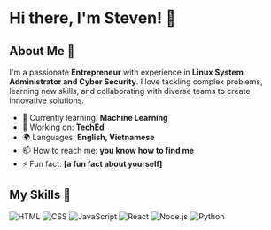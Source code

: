 # Hi there, I'm Steven! 👋

## About Me 🚀

I'm a passionate **Entrepreneur** with experience in **Linux System Administrator and Cyber Security**. I love tackling complex problems, learning new skills, and collaborating with diverse teams to create innovative solutions.

- 🌱 Currently learning: **Machine Learning**
- 🔭 Working on: **TechEd**
- 🌍 Languages: **English, Vietnamese**
- 📫 How to reach me: **you know how to find me**
- ⚡ Fun fact: **[a fun fact about yourself]**

## My Skills 🧠

![HTML](https://img.shields.io/badge/-HTML-E34F26?style=flat-square&logo=html5&logoColor=white)
![CSS](https://img.shields.io/badge/-CSS-1572B6?style=flat-square&logo=css3&logoColor=white)
![JavaScript](https://img.shields.io/badge/-JavaScript-F7DF1E?style=flat-square&logo=javascript&logoColor=black)
![React](https://img.shields.io/badge/-React-61DAFB?style=flat-square&logo=react&logoColor=black)
![Node.js](https://img.shields.io/badge/-Node.js-339933?style=flat-square&logo=node.js&logoColor=white)
![Python](https://img.shields.io/badge/Python-FFD43B?style=flat-square&logo=python&logoColor=blue)
